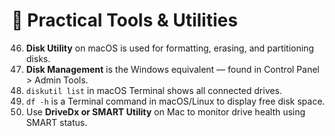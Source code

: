 # **🧰 Practical Tools & Utilities**

46. **Disk Utility** on macOS is used for formatting, erasing, and partitioning disks.  
47. **Disk Management** is the Windows equivalent — found in Control Panel \> Admin Tools.  
48. `diskutil list` in macOS Terminal shows all connected drives.  
49. `df -h` is a Terminal command in macOS/Linux to display free disk space.  
50. Use **DriveDx or SMART Utility** on Mac to monitor drive health using SMART status.


